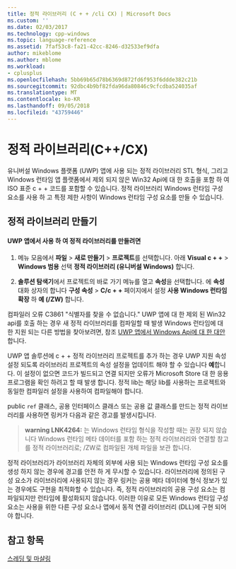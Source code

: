 ```yaml
---
title: 정적 라이브러리 (C + + /cli CX) | Microsoft Docs
ms.custom: ''
ms.date: 02/03/2017
ms.technology: cpp-windows
ms.topic: language-reference
ms.assetid: 7faf53c8-fa21-42cc-8246-d32533ef9dfa
author: mikeblome
ms.author: mblome
ms.workload:
- cplusplus
ms.openlocfilehash: 5bb69b65d78b6369d872fd6f953f6ddde382c21b
ms.sourcegitcommit: 92dbc4b9bf82fda96da80846c9cfcdba524035af
ms.translationtype: MT
ms.contentlocale: ko-KR
ms.lasthandoff: 09/05/2018
ms.locfileid: "43759446"
---
```

# <a name="static-libraries-ccx"></a>정적 라이브러리(C++/CX)
유니버설 Windows 플랫폼 (UWP) 앱에 사용 되는 정적 라이브러리 STL 형식, 그리고 Windows 런타임 앱 플랫폼에서 제외 되지 않은 Win32 Api에 대 한 호출을 포함 하 여 ISO 표준 c + + 코드를 포함할 수 있습니다. 정적 라이브러리 Windows 런타임 구성 요소를 사용 하 고 특정 제한 사항이 Windows 런타임 구성 요소를 만들 수 있습니다.  
  
## <a name="creating-static-libraries"></a>정적 라이브러리 만들기  
  
#### <a name="to-create-a-static-library-for-use-in-a-uwp-app"></a>UWP 앱에서 사용 하 여 정적 라이브러리를 만들려면  
  
1.  메뉴 모음에서 **파일** > **새로 만들기** > **프로젝트**를 선택합니다. 아래 **Visual c + +** > **Windows 범용** 선택 **정적 라이브러리 (유니버설 Windows)** 합니다.  
  
2.  **솔루션 탐색기**에서 프로젝트의 바로 가기 메뉴를 열고 **속성**을 선택합니다. 에 **속성** 대화 상자의 합니다 **구성 속성** > **C/c + +** 페이지에서 설정 **사용 Windows 런타임 확장** 하 **예 (/ZW)** 합니다.  
  
 컴파일러 오류 C3861 "식별자를 찾을 수 없습니다." UWP 앱에 대 한 제외 된 Win32 api를 호출 하는 경우 새 정적 라이브러리를 컴파일할 때 발생 Windows 런타임에 대 한 지원 되는 다른 방법을 찾아보려면, 참조 [UWP 앱에서 Windows Api에 대 한 대안](/uwp/win32-and-com/alternatives-to-windows-apis-uwp)합니다.  
  
 UWP 앱 솔루션에 c + + 정적 라이브러리 프로젝트를 추가 하는 경우 UWP 지원 속성 설정 되도록 라이브러리 프로젝트의 속성 설정을 업데이트 해야 할 수 있습니다 **예**합니다. 이 설정이 없으면 코드가 빌드되고 연결 되지만 오류가 Microsoft Store 대 한 응용 프로그램을 확인 하려고 할 때 발생 합니다. 정적 lib는 해당 lib를 사용하는 프로젝트와 동일한 컴파일러 설정을 사용하여 컴파일해야 합니다.  
  
 public `ref` 클래스, 공용 인터페이스 클래스 또는 공용 값 클래스를 만드는 정적 라이브러리를 사용하면 링커가 다음과 같은 경고를 발생시킵니다.  
  
> **warning LNK4264:** 는 Windows 런타임 형식을 작성할 때는 권장 되지 않습니다 Windows 런타임 메타 데이터를 포함 하는 정적 라이브러리와 연결할 참고를 정적 라이브러리로; /ZW로 컴파일된 개체 파일을 보관 합니다.  
  
 정적 라이브러리가 라이브러리 자체의 외부에 사용 되는 Windows 런타임 구성 요소를 생성 하지 않는 경우에 경고를 안전 하 게 무시할 수 있습니다. 라이브러리에 정의된 구성 요소가 라이브러리에 사용되지 않는 경우 링커는 공용 메타 데이터에 형식 정보가 있는 경우에도 구현을 최적화할 수 있습니다. 즉, 정적 라이브러리의 공용 구성 요소는 컴파일되지만 런타임에 활성화되지 않습니다. 이러한 이유로 모든 Windows 런타임 구성 요소는 사용을 위한 다른 구성 요소나 앱에서 동적 연결 라이브러리 (DLL)에 구현 되어야 합니다.  
  
## <a name="see-also"></a>참고 항목  
 [스레딩 및 마샬링](../cppcx/threading-and-marshaling-c-cx.md)